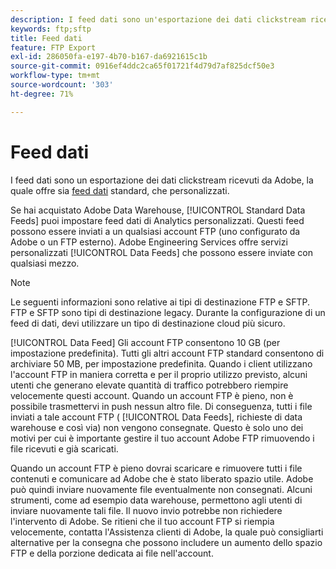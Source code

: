 ```yaml
---
description: I feed dati sono un'esportazione dei dati clickstream ricevuti da Adobe, che offre sia feed di dati standard, che personalizzati.
keywords: ftp;sftp
title: Feed dati
feature: FTP Export
exl-id: 286050fa-e197-4b70-b167-da6921615c1b
source-git-commit: 0916ef4ddc2ca65f01721f4d79d7af825dcf50e3
workflow-type: tm+mt
source-wordcount: '303'
ht-degree: 71%

---
```


# Feed dati

I feed dati sono un esportazione dei dati clickstream ricevuti da Adobe, la quale offre sia [feed dati](/help/export/analytics-data-feed/data-feed-overview.md) standard, che personalizzati.

Se hai acquistato Adobe Data Warehouse, [!UICONTROL Standard Data Feeds] puoi impostare feed dati di Analytics personalizzati. Questi feed possono essere inviati a un qualsiasi account FTP (uno configurato da Adobe o un FTP esterno). Adobe Engineering Services offre servizi personalizzati [!UICONTROL Data Feeds] che possono essere inviate con qualsiasi mezzo.

>[!NOTE]
>
>Le seguenti informazioni sono relative ai tipi di destinazione FTP e SFTP. FTP e SFTP sono tipi di destinazione legacy. Durante la configurazione di un feed di dati, devi utilizzare un tipo di destinazione cloud più sicuro.


[!UICONTROL Data Feed] Gli account FTP consentono 10 GB (per impostazione predefinita). Tutti gli altri account FTP standard consentono di archiviare 50 MB, per impostazione predefinita. Quando i client utilizzano l&#39;account FTP in maniera corretta e per il proprio utilizzo previsto, alcuni utenti che generano elevate quantità di traffico potrebbero riempire velocemente questi account. Quando un account FTP è pieno, non è possibile trasmettervi in push nessun altro file. Di conseguenza, tutti i file inviati a tale account FTP ( [!UICONTROL Data Feeds], richieste di data warehouse e così via) non vengono consegnate. Questo è solo uno dei motivi per cui è importante gestire il tuo account Adobe FTP rimuovendo i file ricevuti e già scaricati.

Quando un account FTP è pieno dovrai scaricare e rimuovere tutti i file contenuti e comunicare ad Adobe che è stato liberato spazio utile. Adobe può quindi inviare nuovamente file eventualmente non consegnati. Alcuni strumenti, come ad esempio data warehouse, permettono agli utenti di inviare nuovamente tali file. Il nuovo invio potrebbe non richiedere l&#39;intervento di Adobe. Se ritieni che il tuo account FTP si riempia velocemente, contatta l&#39;Assistenza clienti di Adobe, la quale può consigliarti alternative per la consegna che possono includere un aumento dello spazio FTP e della porzione dedicata ai file nell&#39;account.
